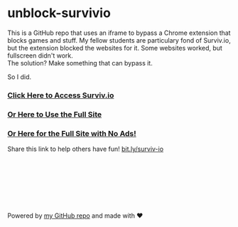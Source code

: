 # unblock-survivio
This is a GitHub repo that uses an iframe to bypass a Chrome extension that blocks games and stuff. My fellow students are particulary fond of Surviv.io, but the extension blocked the websites for it. Some websites worked, but fullscreen didn't work.
<br>
The solution? Make something that can bypass it.
<br>

So I did.

### [Click Here to Access Surviv.io](https://randomblock1.github.io/unblock-survivio/survivio.html "Surviv.io")
### [Or Here to Use the Full Site](https://randomblock1.github.io/unblock-survivio/exactcopy.html "The actual Surviv.io website")
### [Or Here for the Full Site with No Ads!](https://randomblock1.github.io/unblock-survivio/mostlycopied.html "Surviv.io's website with NO ADS!")
Share this link to help others have fun! [bit.ly/surviv-io](http://bit.ly/surviv-io)
<br><br><br><br><br><br><br><br>

Powered by [my GitHub repo](https://github.com/Randomblock1/unblock-survivio) and made with ❤️
